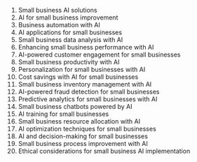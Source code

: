 1. Small business AI solutions
2. AI for small business improvement
3. Business automation with AI
4. AI applications for small businesses
5. Small business data analysis with AI
6. Enhancing small business performance with AI
7. AI-powered customer engagement for small businesses
8. Small business productivity with AI
9. Personalization for small businesses with AI
10. Cost savings with AI for small businesses
11. Small business inventory management with AI
12. AI-powered fraud detection for small businesses
13. Predictive analytics for small businesses with AI
14. Small business chatbots powered by AI
15. AI training for small businesses
16. Small business resource allocation with AI
17. AI optimization techniques for small businesses
18. AI and decision-making for small businesses
19. Small business process improvement with AI
20. Ethical considerations for small business AI implementation


